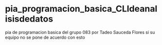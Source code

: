 # pia_programacion_basica_CLIdeanalisisdedatos
pia de programacion basica del grupo 083 por Tadeo Sauceda Flores si su equipo no se pone de acuerdo con esto
